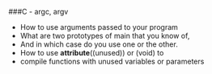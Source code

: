 ###C - argc, argv

* How to use arguments passed to your program
* What are two prototypes of main that you know of,
* And in which case do you use one or the other.
* How to use __attribute__((unused)) or (void) to
* compile functions with unused variables or parameters
